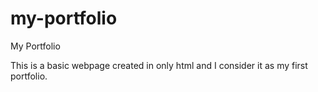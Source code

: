 # my-portfolio
 My Portfolio

This is a basic webpage created in only html and I consider it as my first portfolio.
